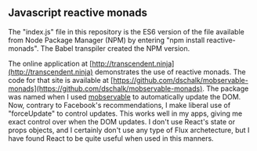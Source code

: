 ## Javascript reactive monads

The "index.js" file in this repository is the ES6 version of the file available from Node Package Manager (NPM) by entering "npm install reactive-monads". The Babel transpiler created the NPM version.

The online application at [http://transcendent.ninja](http://transcendent.ninja) demonstrates the use of reactive monads. The code for that site is available at [https://github.com/dschalk/mobservable-monads](https://github.com/dschalk/mobservable-monads). The package was named when I used [mobservable](https://github.com/mweststrate/mobservable) to automatically update the DOM. Now, contrary to Facebook's recommendations, I make liberal use of "forceUpdate" to control updates. This works well in my apps, giving me exact control over when the DOM updates. I don't use React's state or props objects, and I certainly don't use any type of Flux archetecture, but I have found React to be quite useful when used in this manners.  
